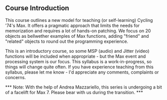 ## Course Introduction
This course outlines a new model for teaching (or self-learning) Cycling '74's Max. It offers a pragmatic approach that limits the needs for memorization and requires a lot of hands-on patching. We focus on 20 objects as bellwether examples of Max functions, adding "friend" and "related" objects to round out the programming experience.

This is an introductory course, so some MSP (audio) and Jitter (video) functions will be included when appropriate - but the Max event and processing system is our focus. This syllabus is a work-in-progress, so things will change quite often. If you have experience teaching from this syllabus, please let me know - I'd appreciate any comments, complaints or concerns.

*** Note: With the help of Andrea Mazzariello, this series is undergoing a bit of a facelift for Max 7. Please bear with us during the transition. ***
